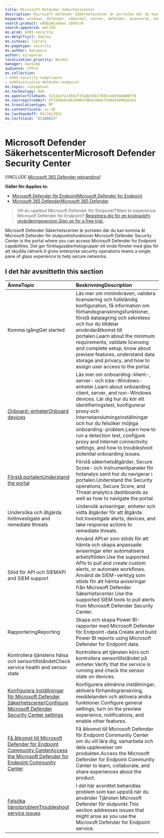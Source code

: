 ```yaml
---
title: Microsoft Defender Säkerhetscenter
description: Microsoft Defender Säkerhetscenter är portalen där du kan komma åt Microsoft Defender för Endpoint.
keywords: windows, defender, säkerhet, center, defender, avancerat, hot, skydd
search.product: eADQiWindows 10XVcnh
search.appverid: met150
ms.prod: m365-security
ms.mktglfcycl: deploy
ms.sitesec: library
ms.pagetype: security
ms.author: macapara
author: mjcaparas
localization_priority: Normal
manager: dansimp
audience: ITPro
ms.collection:
- m365-security-compliance
- m365initiative-defender-endpoint
ms.topic: conceptual
ms.technology: mde
ms.openlocfilehash: 5152a1fa13562f25a8e55617655cab934e886ff0
ms.sourcegitcommit: 6f2288e0c863496dfd0ee38de754bd43096ab3e1
ms.translationtype: MT
ms.contentlocale: sv-SE
ms.lasthandoff: 03/24/2021
ms.locfileid: "51186623"
---
```

# <a name="microsoft-defender-security-center"></a><span data-ttu-id="57b65-104">Microsoft Defender Säkerhetscenter</span><span class="sxs-lookup"><span data-stu-id="57b65-104">Microsoft Defender Security Center</span></span>

[!INCLUDE [Microsoft 365 Defender rebranding](../../includes/microsoft-defender.md)]

<span data-ttu-id="57b65-105">**Gäller för:**</span><span class="sxs-lookup"><span data-stu-id="57b65-105">**Applies to:**</span></span>
- [<span data-ttu-id="57b65-106">Microsoft Defender för Endpoint</span><span class="sxs-lookup"><span data-stu-id="57b65-106">Microsoft Defender for Endpoint</span></span>](https://go.microsoft.com/fwlink/p/?linkid=2154037)
- [<span data-ttu-id="57b65-107">Microsoft 365 Defender</span><span class="sxs-lookup"><span data-stu-id="57b65-107">Microsoft 365 Defender</span></span>](https://go.microsoft.com/fwlink/?linkid=2118804)

> <span data-ttu-id="57b65-108">Vill du uppleva Microsoft Defender för Slutpunkt?</span><span class="sxs-lookup"><span data-stu-id="57b65-108">Want to experience Microsoft Defender for Endpoint?</span></span> [<span data-ttu-id="57b65-109">Registrera dig för en kostnadsfri utvärderingsversion.</span><span class="sxs-lookup"><span data-stu-id="57b65-109">Sign up for a free trial.</span></span>](https://www.microsoft.com/microsoft-365/windows/microsoft-defender-atp?ocid=docs-wdatp-exposedapis-abovefoldlink)

<span data-ttu-id="57b65-110">Microsoft Defender Säkerhetscenter är portalen där du kan komma åt Microsoft Defender för slutpunktsfunktioner.</span><span class="sxs-lookup"><span data-stu-id="57b65-110">Microsoft Defender Security Center is the portal where you can access Microsoft Defender for Endpoint capabilities.</span></span> <span data-ttu-id="57b65-111">Det ger företagssäkerhetsgrupper ett enda fönster med glas för att skydda nätverk.</span><span class="sxs-lookup"><span data-stu-id="57b65-111">It gives enterprise security operations teams a single pane of glass experience to help secure networks.</span></span>

## <a name="in-this-section"></a><span data-ttu-id="57b65-112">I det här avsnittet</span><span class="sxs-lookup"><span data-stu-id="57b65-112">In this section</span></span>

<span data-ttu-id="57b65-113">Ämne</span><span class="sxs-lookup"><span data-stu-id="57b65-113">Topic</span></span> | <span data-ttu-id="57b65-114">Beskrivning</span><span class="sxs-lookup"><span data-stu-id="57b65-114">Description</span></span>
:---|:---
<span data-ttu-id="57b65-115">Komma igång</span><span class="sxs-lookup"><span data-stu-id="57b65-115">Get started</span></span>  |  <span data-ttu-id="57b65-116">Läs mer om minimikraven, validera licensiering och fullständig konfiguration, få information om förhandsgranskningsfunktioner, förstå datalagring och sekretess och hur du tilldelar användaråtkomst till portalen.</span><span class="sxs-lookup"><span data-stu-id="57b65-116">Learn about the minimum requirements, validate licensing and complete setup, know about preview features, understand data storage and privacy, and how to assign user access to the portal.</span></span>
[<span data-ttu-id="57b65-117">Onboard-enheter</span><span class="sxs-lookup"><span data-stu-id="57b65-117">Onboard devices</span></span>](onboard-configure.md) | <span data-ttu-id="57b65-118">Läs mer om onboarding-klient-, server- och icke-Windows-enheter.</span><span class="sxs-lookup"><span data-stu-id="57b65-118">Learn about onboarding client, server, and non-Windows devices.</span></span> <span data-ttu-id="57b65-119">Lär dig hur du kör ett identifieringstest, konfigurerar proxy och Internetanslutningsinställningar och hur du felsöker möjliga onboarding-problem.</span><span class="sxs-lookup"><span data-stu-id="57b65-119">Learn how to run a detection test, configure proxy and Internet connectivity settings, and how to troubleshoot potential onboarding issues.</span></span>
[<span data-ttu-id="57b65-120">Förstå portalen</span><span class="sxs-lookup"><span data-stu-id="57b65-120">Understand the portal</span></span>](use.md) | <span data-ttu-id="57b65-121">Förstå säkerhetsåtgärder, Secure Score- och instrumentpaneler för hotanalys samt hur du navigerar i portalen.</span><span class="sxs-lookup"><span data-stu-id="57b65-121">Understand the Security operations, Secure Score, and Threat analytics dashboards as well as how to navigate the portal.</span></span>
<span data-ttu-id="57b65-122">Undersöka och åtgärda hot</span><span class="sxs-lookup"><span data-stu-id="57b65-122">Investigate and remediate threats</span></span> | <span data-ttu-id="57b65-123">Undersök aviseringar, enheter och vidta åtgärder för att åtgärda hot.</span><span class="sxs-lookup"><span data-stu-id="57b65-123">Investigate alerts, devices, and take response actions to remediate threats.</span></span>
<span data-ttu-id="57b65-124">Stöd för API och SIEM</span><span class="sxs-lookup"><span data-stu-id="57b65-124">API and SIEM support</span></span> | <span data-ttu-id="57b65-125">Använd API:er som stöds för att hämta och skapa anpassade aviseringar eller automatisera arbetsflöden.</span><span class="sxs-lookup"><span data-stu-id="57b65-125">Use the supported APIs to pull and create custom alerts, or automate workflows.</span></span> <span data-ttu-id="57b65-126">Använd de SIEM-verktyg som stöds för att hämta aviseringar från Microsoft Defender Säkerhetscenter.</span><span class="sxs-lookup"><span data-stu-id="57b65-126">Use the supported SIEM tools to pull alerts from Microsoft Defender Security Center.</span></span>
<span data-ttu-id="57b65-127">Rapportering</span><span class="sxs-lookup"><span data-stu-id="57b65-127">Reporting</span></span> | <span data-ttu-id="57b65-128">Skapa och skapa Power BI-rapporter med Microsoft Defender för Endpoint-data.</span><span class="sxs-lookup"><span data-stu-id="57b65-128">Create and build Power BI reports using Microsoft Defender for Endpoint data.</span></span>
<span data-ttu-id="57b65-129">Kontrollera tjänstens hälsa och sensortillståndet</span><span class="sxs-lookup"><span data-stu-id="57b65-129">Check service health and sensor state</span></span> | <span data-ttu-id="57b65-130">Kontrollera att tjänsten körs och kontrollera sensortillståndet på enheter.</span><span class="sxs-lookup"><span data-stu-id="57b65-130">Verify that the service is running and check the sensor state on devices.</span></span>
[<span data-ttu-id="57b65-131">Konfigurera inställningar för Microsoft Defender Säkerhetscenter</span><span class="sxs-lookup"><span data-stu-id="57b65-131">Configure Microsoft Defender Security Center settings</span></span>](preferences-setup.md) | <span data-ttu-id="57b65-132">Konfigurera allmänna inställningar, aktivera förhandsgranskning, meddelanden och aktivera andra funktioner.</span><span class="sxs-lookup"><span data-stu-id="57b65-132">Configure general settings, turn on the preview experience, notifications, and enable other features.</span></span>
[<span data-ttu-id="57b65-133">Få åtkomst till Microsoft Defender för Endpoint Community Center</span><span class="sxs-lookup"><span data-stu-id="57b65-133">Access the Microsoft Defender for Endpoint Community Center</span></span>](community.md) | <span data-ttu-id="57b65-134">Få åtkomst till Microsoft Defender för Endpoint Community Center om du vill lära dig, samarbeta och dela upplevelser om produkten.</span><span class="sxs-lookup"><span data-stu-id="57b65-134">Access the Microsoft Defender for Endpoint Community Center to learn, collaborate, and share experiences about the product.</span></span>
[<span data-ttu-id="57b65-135">Felsöka tjänstproblem</span><span class="sxs-lookup"><span data-stu-id="57b65-135">Troubleshoot service issues</span></span>](troubleshoot-mdatp.md) | <span data-ttu-id="57b65-136">I det här avsnittet behandlas problem som kan uppstå när du använder Tjänsten Microsoft Defender för slutpunkt.</span><span class="sxs-lookup"><span data-stu-id="57b65-136">This section addresses issues that might arise as you use the Microsoft Defender for Endpoint service.</span></span>